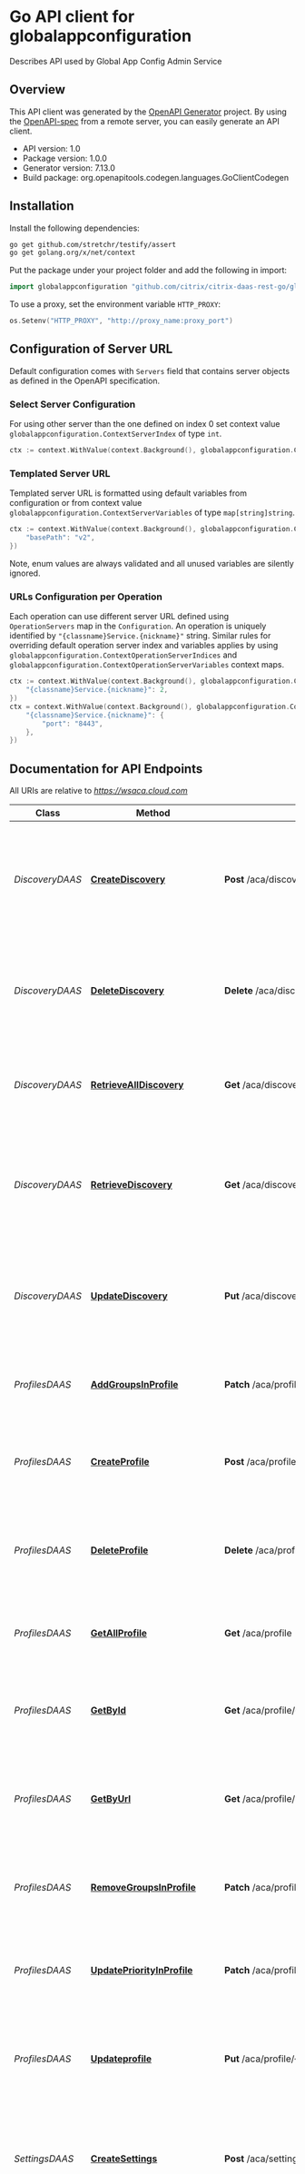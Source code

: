 # Go API client for globalappconfiguration

Describes API used by Global App Config Admin Service

## Overview
This API client was generated by the [OpenAPI Generator](https://openapi-generator.tech) project.  By using the [OpenAPI-spec](https://www.openapis.org/) from a remote server, you can easily generate an API client.

- API version: 1.0
- Package version: 1.0.0
- Generator version: 7.13.0
- Build package: org.openapitools.codegen.languages.GoClientCodegen

## Installation

Install the following dependencies:

```sh
go get github.com/stretchr/testify/assert
go get golang.org/x/net/context
```

Put the package under your project folder and add the following in import:

```go
import globalappconfiguration "github.com/citrix/citrix-daas-rest-go/globalappconfiguration"
```

To use a proxy, set the environment variable `HTTP_PROXY`:

```go
os.Setenv("HTTP_PROXY", "http://proxy_name:proxy_port")
```

## Configuration of Server URL

Default configuration comes with `Servers` field that contains server objects as defined in the OpenAPI specification.

### Select Server Configuration

For using other server than the one defined on index 0 set context value `globalappconfiguration.ContextServerIndex` of type `int`.

```go
ctx := context.WithValue(context.Background(), globalappconfiguration.ContextServerIndex, 1)
```

### Templated Server URL

Templated server URL is formatted using default variables from configuration or from context value `globalappconfiguration.ContextServerVariables` of type `map[string]string`.

```go
ctx := context.WithValue(context.Background(), globalappconfiguration.ContextServerVariables, map[string]string{
	"basePath": "v2",
})
```

Note, enum values are always validated and all unused variables are silently ignored.

### URLs Configuration per Operation

Each operation can use different server URL defined using `OperationServers` map in the `Configuration`.
An operation is uniquely identified by `"{classname}Service.{nickname}"` string.
Similar rules for overriding default operation server index and variables applies by using `globalappconfiguration.ContextOperationServerIndices` and `globalappconfiguration.ContextOperationServerVariables` context maps.

```go
ctx := context.WithValue(context.Background(), globalappconfiguration.ContextOperationServerIndices, map[string]int{
	"{classname}Service.{nickname}": 2,
})
ctx = context.WithValue(context.Background(), globalappconfiguration.ContextOperationServerVariables, map[string]map[string]string{
	"{classname}Service.{nickname}": {
		"port": "8443",
	},
})
```

## Documentation for API Endpoints

All URIs are relative to *https://wsaca.cloud.com*

Class | Method | HTTP request | Description
------------ | ------------- | ------------- | -------------
*DiscoveryDAAS* | [**CreateDiscovery**](docs/DiscoveryDAAS.md#creatediscovery) | **Post** /aca/discovery/app/{app}/domain | Create A new Discovery Record For The Specified Customer Id And A Specific Product.
*DiscoveryDAAS* | [**DeleteDiscovery**](docs/DiscoveryDAAS.md#deletediscovery) | **Delete** /aca/discovery/app/{app}/domain/{domain} | Delete Discovery Record For The Specified Customer Id, Domain And Product.
*DiscoveryDAAS* | [**RetrieveAllDiscovery**](docs/DiscoveryDAAS.md#retrievealldiscovery) | **Get** /aca/discovery | Retrieve Discovery Records For The Specified Customer Id
*DiscoveryDAAS* | [**RetrieveDiscovery**](docs/DiscoveryDAAS.md#retrievediscovery) | **Get** /aca/discovery/app/{app}/domain/{domain} | Retrieve Discovery Record For The Specified Customer Id, Domain And A Specific Product.
*DiscoveryDAAS* | [**UpdateDiscovery**](docs/DiscoveryDAAS.md#updatediscovery) | **Put** /aca/discovery/app/{app}/domain/{domain} | Update Discovery Record For The Specified Customer Id, Domain And Product.
*ProfilesDAAS* | [**AddGroupsInProfile**](docs/ProfilesDAAS.md#addgroupsinprofile) | **Patch** /aca/profile/{profileId}/groups$add | Add groups in existing Profile Record For given Profile ID.
*ProfilesDAAS* | [**CreateProfile**](docs/ProfilesDAAS.md#createprofile) | **Post** /aca/profile | Create Profile Record For The Specified Customer Id.
*ProfilesDAAS* | [**DeleteProfile**](docs/ProfilesDAAS.md#deleteprofile) | **Delete** /aca/profile/{id} | Delete Profile Record For The Specified Customer Id and Profile Id.
*ProfilesDAAS* | [**GetAllProfile**](docs/ProfilesDAAS.md#getallprofile) | **Get** /aca/profile | Retrieve all profile records for the given customer ID
*ProfilesDAAS* | [**GetById**](docs/ProfilesDAAS.md#getbyid) | **Get** /aca/profile/{profileId} | Retrieve all profile records for the given customer ID &amp; profile ID
*ProfilesDAAS* | [**GetByUrl**](docs/ProfilesDAAS.md#getbyurl) | **Get** /aca/profile/url/{url} | Retrieve all profile records for the given customer ID &amp; Service URL
*ProfilesDAAS* | [**RemoveGroupsInProfile**](docs/ProfilesDAAS.md#removegroupsinprofile) | **Patch** /aca/profile/{profileId}/groups$remove | Remove groups in existing Profile Record For given Profile ID.
*ProfilesDAAS* | [**UpdatePriorityInProfile**](docs/ProfilesDAAS.md#updatepriorityinprofile) | **Patch** /aca/profile/{profileId}/priority$replace | Update Priority in existing Profile Record For given Profile ID.
*ProfilesDAAS* | [**Updateprofile**](docs/ProfilesDAAS.md#updateprofile) | **Put** /aca/profile/{profileId} | Update Profile Record For The Specified Customer Id, Profile ID.
*SettingsDAAS* | [**CreateSettings**](docs/SettingsDAAS.md#createsettings) | **Post** /aca/settings/app/{app}/url | Create Settings Record For The Specified Customer Id For A Specific Product.
*SettingsDAAS* | [**DeleteSettings**](docs/SettingsDAAS.md#deletesettings) | **Delete** /aca/settings/app/{app}/url/{url} | Delete Settings Record For The Specified Customer Id, Product And Service.
*SettingsDAAS* | [**DeleteSettingsForChannel**](docs/SettingsDAAS.md#deletesettingsforchannel) | **Delete** /aca/settings/app/{app}/url/{url}/channel/{channelName} | Delete Settings Record For The Specified Customer Id, Product, Service And Channel.
*SettingsDAAS* | [**DeleteSettingsForProfile**](docs/SettingsDAAS.md#deletesettingsforprofile) | **Delete** /aca/settings/app/{app}/url/{url}/profile/{profileId} | Delete Settings Record For The Specified Customer Id, Product, Service And Profile.
*SettingsDAAS* | [**RetrieveAllChannelSettings**](docs/SettingsDAAS.md#retrieveallchannelsettings) | **Get** /aca/settings/app/{app}/url/{url}/channel | Retrieve All Channels Settings Records For The Specified Customer Id and url
*SettingsDAAS* | [**RetrieveAllProfileSettings**](docs/SettingsDAAS.md#retrieveallprofilesettings) | **Get** /aca/settings/app/{app}/url/{url}/profile | Retrieve All Profile Settings Records For The Specified Customer Id and url
*SettingsDAAS* | [**RetrieveAllSettings**](docs/SettingsDAAS.md#retrieveallsettings) | **Get** /aca/settings | Retrieve Settings Records For The Specified Customer Id.
*SettingsDAAS* | [**RetrieveSettingsForChannel**](docs/SettingsDAAS.md#retrievesettingsforchannel) | **Get** /aca/settings/app/{app}/url/{url}/channel/{channelName} | Retrieve Settings Record For The Specified Customer Id, Product, Service And Channel.
*SettingsDAAS* | [**RetrieveSettingsForProfile**](docs/SettingsDAAS.md#retrievesettingsforprofile) | **Get** /aca/settings/app/{app}/url/{url}/profile/{profileId} | Retrieve Settings Record For The Specified Customer Id, Product, Service And Profile ID.
*SettingsDAAS* | [**RetrieveSettingsForURL**](docs/SettingsDAAS.md#retrievesettingsforurl) | **Get** /aca/settings/app/{app}/url/{url} | Retrieve Settings Record For The Specified Customer Id, Product And Service.
*SettingsDAAS* | [**UpdateSettings**](docs/SettingsDAAS.md#updatesettings) | **Put** /aca/settings/app/{app}/url/{url} | Update Settings Record For The Specified Customer Id, Product And Service.


## Documentation For Models

 - [AdminDomainURL](docs/AdminDomainURL.md)
 - [AppSettings](docs/AppSettings.md)
 - [Apps](docs/Apps.md)
 - [CategorySettings](docs/CategorySettings.md)
 - [CitrixErrorModel](docs/CitrixErrorModel.md)
 - [ClientDiscoveryModel](docs/ClientDiscoveryModel.md)
 - [ClientDiscoveryRecord](docs/ClientDiscoveryRecord.md)
 - [ClientDiscoveryURLModel](docs/ClientDiscoveryURLModel.md)
 - [ClientPreferredURLModel](docs/ClientPreferredURLModel.md)
 - [ClientSettingsEndpointsModel](docs/ClientSettingsEndpointsModel.md)
 - [ClientWorkspaceModel](docs/ClientWorkspaceModel.md)
 - [DataWriterSettingsModel](docs/DataWriterSettingsModel.md)
 - [DiscoveryRecordModel](docs/DiscoveryRecordModel.md)
 - [Domain](docs/Domain.md)
 - [GetAllDiscoveryResponse](docs/GetAllDiscoveryResponse.md)
 - [GetAllProfileResponseModel](docs/GetAllProfileResponseModel.md)
 - [GetAllSettingResponse](docs/GetAllSettingResponse.md)
 - [GroupsModel](docs/GroupsModel.md)
 - [JSONObject](docs/JSONObject.md)
 - [MigrationUrl](docs/MigrationUrl.md)
 - [Parameter](docs/Parameter.md)
 - [PlatformSettings](docs/PlatformSettings.md)
 - [ProfilePatchGroupRequestModel](docs/ProfilePatchGroupRequestModel.md)
 - [ProfilePatchPriorityRequestModel](docs/ProfilePatchPriorityRequestModel.md)
 - [ProfileRequestModel](docs/ProfileRequestModel.md)
 - [ProfileResponseModel](docs/ProfileResponseModel.md)
 - [ServiceURL](docs/ServiceURL.md)
 - [Settings](docs/Settings.md)
 - [SettingsChannel](docs/SettingsChannel.md)
 - [SettingsProfile](docs/SettingsProfile.md)
 - [SettingsRecordModel](docs/SettingsRecordModel.md)
 - [TranslatedAppSettings](docs/TranslatedAppSettings.md)
 - [TranslatedSettings](docs/TranslatedSettings.md)
 - [Url](docs/Url.md)
 - [Workspace](docs/Workspace.md)


## Documentation For Authorization


Authentication schemes defined for the API:
### Authorization

- **Type**: API key
- **API key parameter name**: Authorization
- **Location**: HTTP header

Note, each API key must be added to a map of `map[string]APIKey` where the key is: Authorization and passed in as the auth context for each request.

Example

```go
auth := context.WithValue(
		context.Background(),
		globalappconfiguration.ContextAPIKeys,
		map[string]globalappconfiguration.APIKey{
			"Authorization": {Key: "API_KEY_STRING"},
		},
	)
r, err := client.Service.Operation(auth, args)
```


## Documentation for Utility Methods

Due to the fact that model structure members are all pointers, this package contains
a number of utility functions to easily obtain pointers to values of basic types.
Each of these functions takes a value of the given basic type and returns a pointer to it:

* `PtrBool`
* `PtrInt`
* `PtrInt32`
* `PtrInt64`
* `PtrFloat`
* `PtrFloat32`
* `PtrFloat64`
* `PtrString`
* `PtrTime`

## Author



